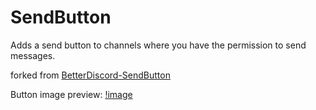 # SendButton

Adds a send button to channels where you have the permission to send messages.

forked from [BetterDiscord-SendButton](https://github.com/eckserah/BetterDiscordAddons-1/tree/master/Plugins/SendButton)

Button image preview: [!image](data:image/png;base64,iVBORw0KGgoAAAANSUhEUgAAABgAAAAYCAYAAADgdz34AAAAAXNSR0IArs4c6QAAAMxJREFUSEu9le0NgzAMRI9J2k3oaGUTOkkZpZu0WIorK1jElw8i8QfIvfglhgmDxzQ4H5cC3gBeADYAn16V2Qq+KVTC1wRrBnkAu3ipZklVVRVVAmiogKr0RQEKovWxAFpfCyCkL++DR5o17yfpnl2lTXb1MY1mgbf9ZOli9L6rjwVoqAAk2EIsQPto8xTJRA2wqy4pkufPvEF7brKs+jBaAH8NZ6XVAA4aegD0U+FqaAGENNQAKA1RgP5waA1RQOSc0+8wnUyHy4ThgB9/4DoZ8emw+AAAAABJRU5ErkJggg==)
